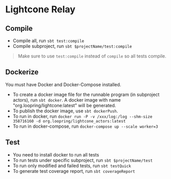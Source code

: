 # Lightcone Relay

## Compile

* Compile all, run `sbt test:compile`
* Compile subproject, run `sbt $projectName/test:compile`
> Make sure to use `test:compile` instead of `compile` so all tests compile.

## Dockerize

You must have Docker and Docker-Compose installed.

* To create a docker image file for the runnable program (in subproject actors), run `sbt docker`. A docker image with name "org.loopring/lightcone:latest" will be generated.
* To publish the docker image, use `sbt dockerPush`.
* To run in docker, run `docker run -P -v /xxx/log:/log --shm-size 358716160 -d org.loopring/lightcone_actors:latest`
* To run in docker-compose, run `docker-compose up --scale worker=3`


## Test
* You need to install docker to run all tests
* To run tests under specific subproject, run `sbt $projectName/test`
* To run only modified and failed tests, run `sbt testQuick`
* To generate test coverage report, run `sbt coverageReport`

